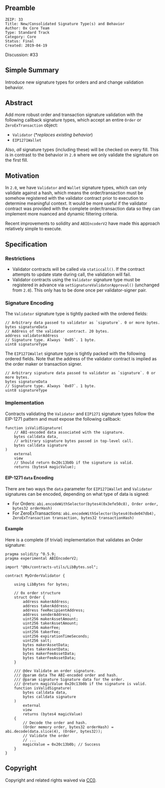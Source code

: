 ## Preamble

    ZEIP: 33
    Title: New/Consolidated Signature Type(s) and Behavior
    Author: 0x Core Team
    Type: Standard Track
    Category: Core
    Status: Final
    Created: 2019-04-19

Discussion: #33

## Simple Summary

Introduce new signature types for orders and and change validation behavior.

## Abstract

Add more robust order and transaction signature validation with the following callback signature types, which accept an entire `Order` or `ZeroExTransaction` object:

- `Validator` (\*_replaces existing behavior_)
- `EIP1271Wallet`

Also, _all_ signature types (including these) will be checked on every fill. This is in contrast to the behavior in `2.0` where we only validate the signature on the first fill.

## Motivation

In `2.0`, we have `Validator` and `Wallet` signature types, which can only validate against a hash, which means the order/transaction must be somehow registered with the validator contract prior to execution to determine meaningful context. It would be more useful if the validator contract was provided with the complete order/transaction data so they can implement more nuanced and dynamic filtering criteria.

Recent improvements to solidity and `ABIEncoderV2` have made this approach relatively simple to execute.

## Specification

### Restrictions

- Validator contracts will be called via `staticcall()`. If the contract attempts to update state during call, the validation will fail.
- Validator contracts using the `Validator` signature type must be registered in advance via `setSignatureValidatorApproval()` (unchanged from `2.0`). This only has to be done once per validator-signer pair.

### Signature Encoding

The `Validator` signature type is tightly packed with the ordered fields:

```solidity
// Arbitrary data passed to validator as `signature`. 0 or more bytes.
bytes signatureData
// Address of the validator contract. 20 bytes.
address validatorAddress
// Signature type. Always `0x05`. 1 byte.
uint8 signatureType
```

The `EIP1271Wallet` signature type is tightly packed with the following ordered fields. Note that the address of the validator contract is implied as the order maker or transaction signer.

```solidity
// Arbitrary signature data passed to validator as `signature`. 0 or more bytes.
bytes signatureData
// Signature type. Always `0x07`. 1 byte.
uint8 signatureType
```

### Implementation

Contracts validating the `Validator` and `EIP1271` signature types follow the EIP-1271 pattern and must expose the following callback:

```solidity
function isValidSignature(
    // ABI-encoded data associated with the signature.
    bytes calldata data,
    // arbitrary signature bytes passed in top-level call.
    bytes calldata signature
)
    external
    view
    // Should return 0x20c13b0b if the signature is valid.
    returns (bytes4 magicValue);
```

#### EIP-1271 `data` Encoding

There are two ways the `data` parameter for `EIP1271Wallet` and `Validator` signatures can be encoded, depending on what type of data is signed:

- For Orders: `abi.encodeWithSelector(bytes4(0x3efe50c8), Order order, bytes32 orderHash)`
- For ZeroExTransactions: `abi.encodeWithSelector(bytes4(0xde047db4), ZeroExTransaction transaction, bytes32 transactionHash)`

#### Example

Here is a complete (if trivial) implementation that validates an Order signature:

```solidity
pragma solidity ^0.5.9;
pragma experimental ABIEncoderV2;

import "@0x/contracts-utils/LibBytes.sol";

contract MyOrderValidator {

    using LibBytes for bytes;

    // 0x order structure
    struct Order {
        address makerAddress;
        address takerAddress;
        address feeRecipientAddress;
        address senderAddress;
        uint256 makerAssetAmount;
        uint256 takerAssetAmount;
        uint256 makerFee;
        uint256 takerFee;
        uint256 expirationTimeSeconds;
        uint256 salt;
        bytes makerAssetData;
        bytes takerAssetData;
        bytes makerFeeAssetData;
        bytes takerFeeAssetData;
    }

    /// @dev Validate an order signature.
    /// @param data The ABI-encoded order and hash.
    /// @param signature Signature data for the order.
    /// @return magicValue 0x20c13b0b if the signature is valid.
    function isValidSignature(
        bytes calldata data,
        bytes calldata signature
    )
        external
        view
        returns (bytes4 magicValue)
    {
        // Decode the order and hash.
        (Order memory order, bytes32 orderHash) = abi.decode(data.slice(4), (Order, bytes32));
        // Validate the order
        // ...
        magicValue = 0x20c13b0b; // Success
    }
}
```

## Copyright

Copyright and related rights waived via [CC0](https://creativecommons.org/publicdomain/zero/1.0/).
